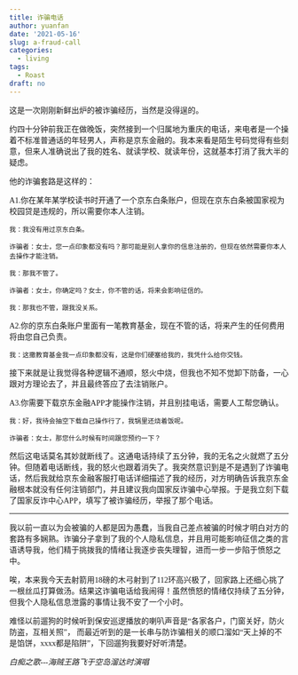```yaml
---
title: 诈骗电话
author: yuanfan
date: '2021-05-16'
slug: a-fraud-call
categories:
  - living
tags:
  - Roast
draft: no
---
```


<font face="微软雅黑">这是一次刚刚新鲜出炉的被诈骗经历，当然是没得逞的。

<!--more-->

约四十分钟前我正在做晚饭，突然接到一个归属地为重庆的电话，来电者是一个操着不标准普通话的年轻男人，声称是京东金融的。我本来看是陌生号码觉得有些刻意，但来人准确说出了我的姓名、就读学校、就读年份，这就基本打消了我大半的疑虑。

他的诈骗套路是这样的：

A1.你在某年某学校读书时开通了一个京东白条账户，但现在京东白条被国家视为校园贷是违规的，所以需要你本人注销。

    我：我没有用过京东白条。
    
    诈骗者：女士，您一点印象都没有吗？那可能是别人拿你的信息注册的，但现在依然需要你本人去操作才能注销。
    
    我：那我不管了。
    
    诈骗者：女士，你确定吗？女士，你不管的话，将来会影响征信的。
    
    我：那我也不管，跟我没关系。
    
A2.你的京东白条账户里面有一笔教育基金，现在不管的话，将来产生的任何费用将由您自己负责。

    我：这撒教育基金我一点印象都没有，这是你们硬塞给我的，我凭什么给你交钱。
    
接下来就是让我觉得各种逻辑不通顺，怒火中烧，但我也不知不觉卸下防备，一心跟对方理论去了，并且最终答应了去注销账户。

A3.你需要下载京东金融APP才能操作注销，并且别挂电话，需要人工帮您确认。

    我：好，我待会抽空下载自己操作行了，我锅里还烧着饭呢。
    
    诈骗者：女士，那您什么时候有时间跟您预约一下？
    
然后这电话莫名其妙就断线了。这通电话持续了五分钟，我的无名之火就燃了五分钟。但随着电话断线，我的怒火也跟着消失了。我突然意识到是不是遇到了诈骗电话，然后我就给京东金融客服打电话详细描述了我的经历，对方明确告诉我京东金融根本就没有任何注销部门，并且建议我向国家反诈骗中心举报。于是我立刻下载了国家反诈中心APP，填写了被诈骗经历，举报了那个电话。

---

我以前一直以为会被骗的人都是因为愚蠢，当我自己差点被骗的时候才明白对方的套路有多娴熟。诈骗分子拿到了我的个人隐私信息，并且用可能影响征信之类的言语诱导我，他们精于挑拨我的情绪让我逐步丧失理智，进而一步一步陷于愤怒之中。

唉，本来我今天去射箭用18磅的木弓射到了112环高兴极了，回家路上还细心挑了一根丝瓜打算做汤。结果这诈骗电话给我闹得！虽然愤怒的情绪仅持续了五分钟，但我个人隐私信息泄露的事情让我不安了一个小时。

难怪以前遛狗的时候听到保安巡逻播放的喇叭声音是“各家各户，门窗关好，防火防盗，互相关照”， 而最近听到的是一长串与防诈骗相关的顺口溜如“天上掉的不是馅饼，xxxx都是陷阱”，下回遛狗我要好好听清楚。
    
*白痴之歌---海贼王路飞于空岛溜达时演唱*